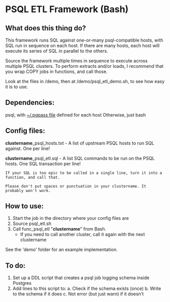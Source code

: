 # PSQL ETL Framework (Bash)


## What does this thing do?

This framework runs SQL against one-or-many psql-compatible hosts, with SQL run in sequence on each host. If there are many hosts, each host will execute its series of SQL in parallel to the others. 

Source the framework multiple times in sequence to execute across multiple PSQL clusters. To perform extracts and/or loads, I recommend that you wrap COPY jobs in functions, and call those.

Look at the files in /demo, then at /demo/psql_etl_demo.sh, to see how easy it is to use.

## Dependencies:

psql, with [~/.pgpass file](https://www.postgresql.org/docs/9.4/static/libpq-pgpass.html) defined for each host
Otherwise, just bash

## Config files:

**clustername**_psql_hosts.txt - A list of upstream PSQL hosts to run SQL against. One per line!

**clustername**_psql_etl.sql - A list SQL commands to be run on the PSQL hosts. One SQL transaction per line!

	If your SQL is too epic to be called in a single line, turn it into a function, and call that.

	Please don't put spaces or punctuation in your clustername. It probably won't work.


## How to use:

1. Start the job in the directory where your config files are
2. Source psql_etl.sh
3. Call func_psql_etl "**clustername**" from Bash.
	* If you need to call another cluster, call it again with the next clustername
	
See the 'demo' folder for an example implementation.

## To do:

1. Set up a DDL script that creates a psql job logging schema inside Postgres
2. Add lines to this script to:
	a. Check if the schema exists (once)
	b. Write to the schema if it does
	c. Not error (but just warn) if it doesn't
	